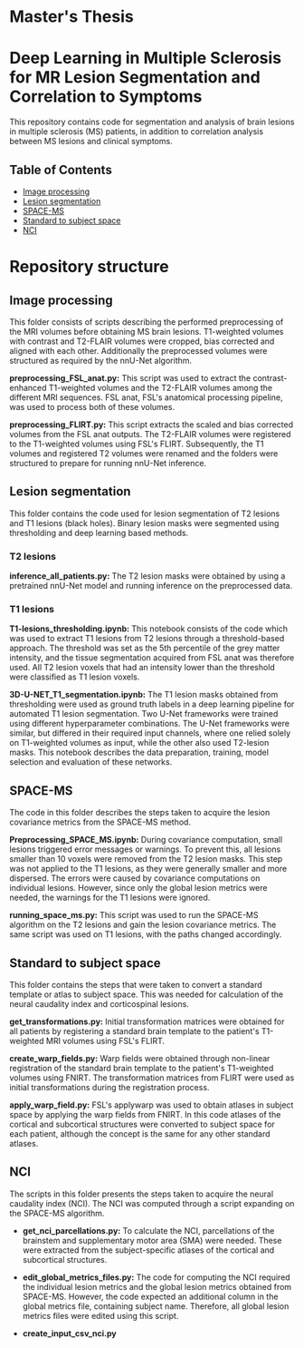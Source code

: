 # Master's Thesis
# Deep Learning in Multiple Sclerosis for MR Lesion Segmentation and Correlation to Symptoms

This repository contains code for segmentation and analysis of brain lesions in multiple sclerosis (MS) patients, in addition to correlation analysis between MS lesions and clinical symptoms.

## Table of Contents

- [Image processing](#Image-processing)
- [Lesion segmentation](#Lesion-segmentation)
- [SPACE-MS](#SPACE-MS)
- [Standard to subject space](#Standard-to-subject-space)
- [NCI](#NCI)


# Repository structure

## Image processing

This folder consists of scripts describing the performed preprocessing of the MRI volumes before obtaining MS brain lesions. T1-weighted volumes with contrast and T2-FLAIR volumes were cropped, bias corrected and aligned with each other. Additionally the preprocessed volumes were structured as required by the nnU-Net algorithm.

**preprocessing_FSL_anat.py:** 
This script was used to extract the contrast-enhanced T1-weighted volumes and the T2-FLAIR volumes among the different MRI sequences. FSL anat, FSL's anatomical processing pipeline, was used to process both of these volumes. 

**preprocessing_FLIRT.py:**
This script extracts the scaled and bias corrected volumes from the FSL anat outputs. The T2-FLAIR volumes were registered to the T1-weighted volumes using FSL's FLIRT. Subsequently, the T1 volumes and registered T2 volumes were renamed and the folders were structured to prepare for running nnU-Net inference.

## Lesion segmentation

This folder contains the code used for lesion segmentation of T2 lesions and T1 lesions (black holes). Binary lesion masks were segmented using thresholding and deep learning based methods. 

### T2 lesions

**inference_all_patients.py:**
The T2 lesion masks were obtained by using a pretrained nnU-Net model and running inference on the preprocessed data. 

### T1 lesions

**T1-lesions_thresholding.ipynb:**
This notebook consists of the code which was used to extract T1 lesions from T2 lesions through a threshold-based approach. The threshold was set as the 5th percentile of the grey matter intensity, and the tissue segmentation acquired from FSL anat was therefore used. All T2 lesion voxels that had an intensity lower than the threshold were classified as T1 lesion voxels. 

**3D-U-NET_T1_segmentation.ipynb:**
The T1 lesion masks obtained from thresholding were used as ground truth labels in a deep learning pipeline for automated T1 lesion segmentation. Two U-Net frameworks were trained using different hyperparameter combinations. The U-Net frameworks were similar, but differed in their required input channels, where one relied solely on T1-weighted volumes as input, while the other also used T2-lesion masks. This notebook describes the data preparation, training, model selection and evaluation of these networks.

## SPACE-MS

The code in this folder describes the steps taken to acquire the lesion covariance metrics from the SPACE-MS method. 

**Preprocessing_SPACE_MS.ipynb:**
During covariance computation, small lesions triggered error messages or warnings. To prevent this, all lesions smaller than 10 voxels were removed from the T2 lesion masks. This step was not applied to the T1 lesions, as they were generally smaller and more dispersed. The errors were caused by covariance computations on individual lesions. However, since only the global lesion metrics were needed, the warnings for the T1 lesions were ignored.

**running_space_ms.py:**
This script was used to run the SPACE-MS algorithm on the T2 lesions and gain the lesion covariance metrics. The same script was used on T1 lesions, with the paths changed accordingly.

## Standard to subject space

This folder contains the steps that were taken to convert a standard template or atlas to subject space. This was needed for calculation of the neural caudality index and corticospinal lesions.

**get_transformations.py:**
Initial transformation matrices were obtained for all patients by registering a standard brain template to the patient's T1-weighted MRI volumes using FSL's FLIRT. 

**create_warp_fields.py:**
Warp fields were obtained through non-linear registration of the standard brain template to the patient's T1-weighted volumes using FNIRT. The transformation matrices from FLIRT were used as initial transformations during the registration process. 

**apply_warp_field.py:**
FSL's applywarp was used to obtain atlases in subject space by applying the warp fields from FNIRT. In this code atlases of the cortical and subcortical structures were converted to subject space for each patient, although the concept is the same for any other standard atlases. 

## NCI

The scripts in this folder presents the steps taken to acquire the neural caudality index (NCI). The NCI was computed through a script expanding on the SPACE-MS algorithm.

- **get_nci_parcellations.py:**
To calculate the NCI, parcellations of the brainstem and supplementary motor area (SMA) were needed. These were extracted from the subject-specific atlases of the cortical and subcortical structures. 

- **edit_global_metrics_files.py:**
The code for computing the NCI required the individual lesion metrics and the global lesion metrics obtained from SPACE-MS. However, the code expected an additional column in the global metrics file, containing subject name. Therefore, all global lesion metrics files were edited using this script.

- **create_input_csv_nci.py**

